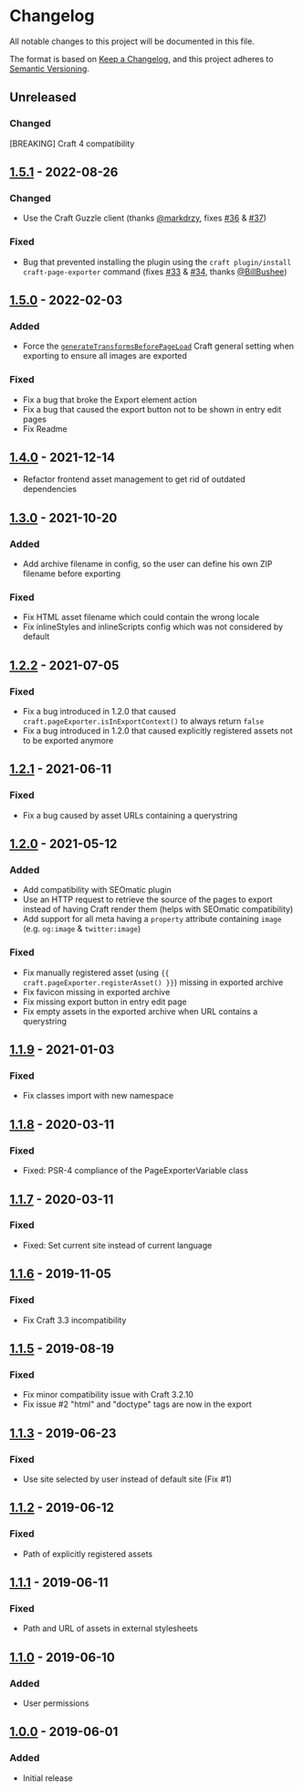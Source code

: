 # Changelog
All notable changes to this project will be documented in this file.

The format is based on [Keep a Changelog](https://keepachangelog.com/en/1.0.0/),
and this project adheres to [Semantic Versioning](https://semver.org/spec/v2.0.0.html).


## Unreleased
### Changed
[BREAKING] Craft 4 compatibility


## [1.5.1] - 2022-08-26
### Changed
- Use the Craft Guzzle client (thanks [@markdrzy][], fixes [#36][] & [#37][])
### Fixed
- Bug that prevented installing the plugin using the 
  `craft plugin/install craft-page-exporter` command (fixes [#33][] & [#34], 
  thanks [@BillBushee][])


## [1.5.0] - 2022-02-03
### Added
- Force the [`generateTransformsBeforePageLoad`](https://craftcms.com/docs/3.x/config/config-settings.html#generatetransformsbeforepageload)
  Craft general setting when exporting to ensure all images are exported
### Fixed
- Fix a bug that broke the Export element action
- Fix a bug that caused the export button not to be shown in entry edit pages
- Fix Readme


## [1.4.0] - 2021-12-14
- Refactor frontend asset management to get rid of outdated dependencies


## [1.3.0] - 2021-10-20
### Added
- Add archive filename in config, so the user can define his own ZIP filename
  before exporting
### Fixed
- Fix HTML asset filename which could contain the wrong locale
- Fix inlineStyles and inlineScripts config which was not considered by default


## [1.2.2] - 2021-07-05
### Fixed
- Fix a bug introduced in 1.2.0 that caused
  `craft.pageExporter.isInExportContext()` to always return `false`
- Fix a bug introduced in 1.2.0 that caused explicitly registered assets not to
  be exported anymore


## [1.2.1] - 2021-06-11
### Fixed
- Fix a bug caused by asset URLs containing a querystring


## [1.2.0] - 2021-05-12
### Added
- Add compatibility with SEOmatic plugin
- Use an HTTP request to retrieve the source of the pages to export instead of
  having Craft render them (helps with SEOmatic compatibility)
- Add support for all meta having a `property` attribute containing `image`
  (e.g. `og:image` & `twitter:image`)
### Fixed
- Fix manually registered asset (using
  `{{ craft.pageExporter.registerAsset() }}`) missing in exported archive
- Fix favicon missing in exported archive
- Fix missing export button in entry edit page
- Fix empty assets in the exported archive when URL contains a querystring


## [1.1.9] - 2021-01-03
### Fixed
- Fix classes import with new namespace


## [1.1.8] - 2020-03-11
### Fixed
- Fixed: PSR-4 compliance of the PageExporterVariable class


## [1.1.7] - 2020-03-11
### Fixed
- Fixed: Set current site instead of current language


## [1.1.6] - 2019-11-05
### Fixed
- Fix Craft 3.3 incompatibility


## [1.1.5] - 2019-08-19
### Fixed
- Fix minor compatibility issue with Craft 3.2.10
- Fix issue #2 "html" and "doctype" tags are now in the export


## [1.1.3] - 2019-06-23
### Fixed
- Use site selected by user instead of default site (Fix #1)


## [1.1.2] - 2019-06-12
### Fixed
- Path of explicitly registered assets


## [1.1.1] - 2019-06-11
### Fixed
- Path and URL of assets in external stylesheets


## [1.1.0] - 2019-06-10
### Added
- User permissions


## [1.0.0] - 2019-06-01
### Added
- Initial release


[#33]: https://github.com/la-haute-societe/craft-page-exporter/issues/33
[#34]: https://github.com/la-haute-societe/craft-page-exporter/issues/34
[#36]: https://github.com/la-haute-societe/craft-page-exporter/issues/36
[#37]: https://github.com/la-haute-societe/craft-page-exporter/issues/37
[@BillBushee]: https://github.com/BillBushee
[@markdrzy]: https://github.com/markdrzy

[1.0.0]: https://github.com/la-haute-societe/craft-page-exporter/releases/tag/1.0.0
[1.1.0]: https://github.com/la-haute-societe/craft-page-exporter/compare/1.0.0...1.1.0
[1.1.1]: https://github.com/la-haute-societe/craft-page-exporter/compare/1.1.0...1.1.1
[1.1.2]: https://github.com/la-haute-societe/craft-page-exporter/compare/1.1.1...1.1.2
[1.1.3]: https://github.com/la-haute-societe/craft-page-exporter/compare/1.1.2...1.1.3
[1.1.5]: https://github.com/la-haute-societe/craft-page-exporter/compare/1.1.3...1.1.5
[1.1.6]: https://github.com/la-haute-societe/craft-page-exporter/compare/1.1.5...1.1.6
[1.1.7]: https://github.com/la-haute-societe/craft-page-exporter/compare/1.1.6...1.1.7
[1.1.8]: https://github.com/la-haute-societe/craft-page-exporter/compare/1.1.7...1.1.8
[1.1.9]: https://github.com/la-haute-societe/craft-page-exporter/compare/1.1.8...1.1.9
[1.2.0]: https://github.com/la-haute-societe/craft-page-exporter/compare/1.1.9...1.2.0
[1.2.1]: https://github.com/la-haute-societe/craft-page-exporter/compare/1.2.0...1.2.1
[1.2.2]: https://github.com/la-haute-societe/craft-page-exporter/compare/1.2.1...1.2.2
[1.3.0]: https://github.com/la-haute-societe/craft-page-exporter/compare/1.2.2...1.3.0
[1.4.0]: https://github.com/la-haute-societe/craft-page-exporter/compare/1.3.0...1.4.0
[1.5.0]: https://github.com/la-haute-societe/craft-page-exporter/compare/1.4.0...1.5.0
[1.5.1]: https://github.com/la-haute-societe/craft-page-exporter/compare/1.5.0...1.5.1
